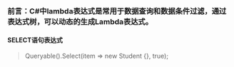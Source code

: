 ### 前言：C#中lambda表达式是常用于数据查询和数据条件过滤，通过表达式树，可以动态的生成Lambda表达式。

#### SELECT语句表达式
> Queryable().Select(item => new Student {}, true);
